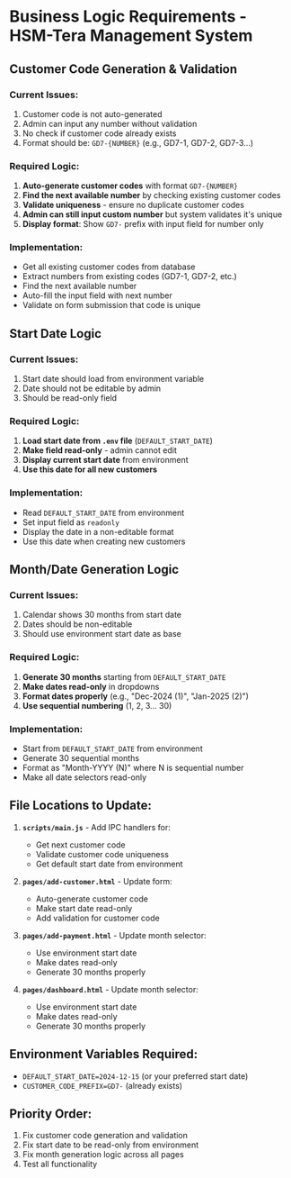 # Business Logic Requirements - HSM-Tera Management System

## Customer Code Generation & Validation

### Current Issues:
1. Customer code is not auto-generated
2. Admin can input any number without validation
3. No check if customer code already exists
4. Format should be: `GD7-{NUMBER}` (e.g., GD7-1, GD7-2, GD7-3...)

### Required Logic:
1. **Auto-generate customer codes** with format `GD7-{NUMBER}`
2. **Find the next available number** by checking existing customer codes
3. **Validate uniqueness** - ensure no duplicate customer codes
4. **Admin can still input custom number** but system validates it's unique
5. **Display format**: Show `GD7-` prefix with input field for number only

### Implementation:
- Get all existing customer codes from database
- Extract numbers from existing codes (GD7-1, GD7-2, etc.)
- Find the next available number
- Auto-fill the input field with next number
- Validate on form submission that code is unique

## Start Date Logic

### Current Issues:
1. Start date should load from environment variable
2. Date should not be editable by admin
3. Should be read-only field

### Required Logic:
1. **Load start date from `.env` file** (`DEFAULT_START_DATE`)
2. **Make field read-only** - admin cannot edit
3. **Display current start date** from environment
4. **Use this date for all new customers**

### Implementation:
- Read `DEFAULT_START_DATE` from environment
- Set input field as `readonly`
- Display the date in a non-editable format
- Use this date when creating new customers

## Month/Date Generation Logic

### Current Issues:
1. Calendar shows 30 months from start date
2. Dates should be non-editable
3. Should use environment start date as base

### Required Logic:
1. **Generate 30 months** starting from `DEFAULT_START_DATE`
2. **Make dates read-only** in dropdowns
3. **Format dates properly** (e.g., "Dec-2024 (1)", "Jan-2025 (2)")
4. **Use sequential numbering** (1, 2, 3... 30)

### Implementation:
- Start from `DEFAULT_START_DATE` from environment
- Generate 30 sequential months
- Format as "Month-YYYY (N)" where N is sequential number
- Make all date selectors read-only

## File Locations to Update:

1. **`scripts/main.js`** - Add IPC handlers for:
   - Get next customer code
   - Validate customer code uniqueness
   - Get default start date from environment

2. **`pages/add-customer.html`** - Update form:
   - Auto-generate customer code
   - Make start date read-only
   - Add validation for customer code

3. **`pages/add-payment.html`** - Update month selector:
   - Use environment start date
   - Make dates read-only
   - Generate 30 months properly

4. **`pages/dashboard.html`** - Update month selector:
   - Use environment start date
   - Make dates read-only
   - Generate 30 months properly

## Environment Variables Required:
- `DEFAULT_START_DATE=2024-12-15` (or your preferred start date)
- `CUSTOMER_CODE_PREFIX=GD7-` (already exists)

## Priority Order:
1. Fix customer code generation and validation
2. Fix start date to be read-only from environment
3. Fix month generation logic across all pages
4. Test all functionality
